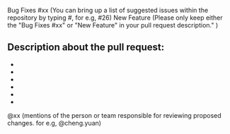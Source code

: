 Bug Fixes #xx (You can bring up a list of suggested issues within the repository by typing #, for e.g, #26)
New Feature (Please only keep either the "Bug Fixes #xx" or "New Feature" in your pull request description." )

Description about the pull request:
-
-
-
-
-
-
-

@xx (mentions of the person or team responsible for reviewing proposed changes. for e.g, @cheng.yuan)
